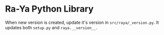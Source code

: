 # Ra-Ya Python Library

When new version is created, update it's version in `src/raya/_version.py`. It updates both `setup.py` and `raya.__version__`.